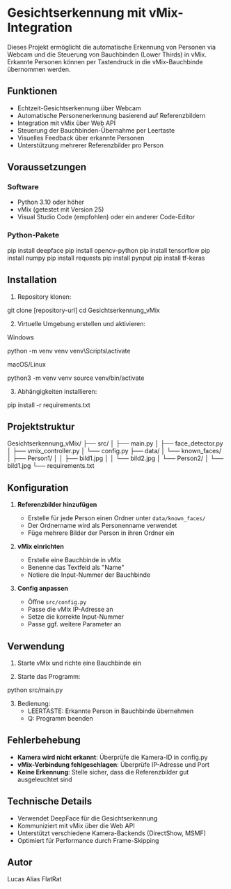 # Gesichtserkennung mit vMix-Integration

Dieses Projekt ermöglicht die automatische Erkennung von Personen via Webcam und die Steuerung von Bauchbinden (Lower Thirds) in vMix. Erkannte Personen können per Tastendruck in die vMix-Bauchbinde übernommen werden.

## Funktionen

- Echtzeit-Gesichtserkennung über Webcam
- Automatische Personenerkennung basierend auf Referenzbildern
- Integration mit vMix über Web API
- Steuerung der Bauchbinden-Übernahme per Leertaste
- Visuelles Feedback über erkannte Personen
- Unterstützung mehrerer Referenzbilder pro Person

## Voraussetzungen

### Software
- Python 3.10 oder höher
- vMix (getestet mit Version 25)
- Visual Studio Code (empfohlen) oder ein anderer Code-Editor

### Python-Pakete

pip install deepface
pip install opencv-python
pip install tensorflow
pip install numpy
pip install requests
pip install pynput
pip install tf-keras


## Installation

1. Repository klonen:

git clone [repository-url]
cd Gesichtserkennung_vMix

2. Virtuelle Umgebung erstellen und aktivieren:

Windows

python -m venv venv
venv\Scripts\activate

macOS/Linux

python3 -m venv venv
source venv/bin/activate

3. Abhängigkeiten installieren:

pip install -r requirements.txt

## Projektstruktur

Gesichtserkennung_vMix/
├── src/
│ ├── main.py
│ ├── face_detector.py
│ ├── vmix_controller.py
│ └── config.py
├── data/
│ └── known_faces/
│ ├── Person1/
│ │ ├── bild1.jpg
│ │ └── bild2.jpg
│ └── Person2/
│ └── bild1.jpg
└── requirements.txt


## Konfiguration

1. **Referenzbilder hinzufügen**
   - Erstelle für jede Person einen Ordner unter `data/known_faces/`
   - Der Ordnername wird als Personenname verwendet
   - Füge mehrere Bilder der Person in ihren Ordner ein

2. **vMix einrichten**
   - Erstelle eine Bauchbinde in vMix
   - Benenne das Textfeld als "Name"
   - Notiere die Input-Nummer der Bauchbinde

3. **Config anpassen**
   - Öffne `src/config.py`
   - Passe die vMix IP-Adresse an
   - Setze die korrekte Input-Nummer
   - Passe ggf. weitere Parameter an

## Verwendung

1. Starte vMix und richte eine Bauchbinde ein

2. Starte das Programm:

python src/main.py


3. Bedienung:
   - LEERTASTE: Erkannte Person in Bauchbinde übernehmen
   - Q: Programm beenden

## Fehlerbehebung

- **Kamera wird nicht erkannt**: Überprüfe die Kamera-ID in config.py
- **vMix-Verbindung fehlgeschlagen**: Überprüfe IP-Adresse und Port
- **Keine Erkennung**: Stelle sicher, dass die Referenzbilder gut ausgeleuchtet sind

## Technische Details

- Verwendet DeepFace für die Gesichtserkennung
- Kommuniziert mit vMix über die Web API
- Unterstützt verschiedene Kamera-Backends (DirectShow, MSMF)
- Optimiert für Performance durch Frame-Skipping

## Autor

Lucas Alias FlatRat
